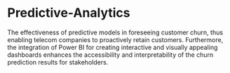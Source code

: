 # Predictive-Analytics
The effectiveness of predictive models in foreseeing customer churn, thus enabling telecom companies to proactively retain customers. Furthermore, the integration of Power BI for creating interactive and visually appealing dashboards enhances the accessibility and interpretability of the churn prediction results for stakeholders.
